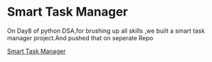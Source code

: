 # Smart Task Manager
On Day8 of python DSA,for brushing up all skills ,we built a smart task manager project.And pushed that on seperate Repo

[Smart Task Manager](https://gitlab.rpsconsulting.in/b48user08/smart_task_manager)